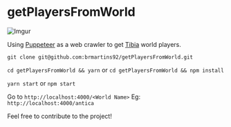 # getPlayersFromWorld

![Imgur](https://i.imgur.com/D9OmeY5.png)

Using [Puppeteer](https://pptr.dev/) as a web crawler to get [Tibia](https://tibia.com/) world players.

`git clone git@github.com:brmartins92/getPlayersFromWorld.git`

`cd getPlayersFromWorld && yarn` or `cd getPlayersFromWorld && npm install`

`yarn start` or `npm start`

Go to `http://localhost:4000/<World Name>` Eg: `http://localhost:4000/antica`

Feel free to contribute to the project!